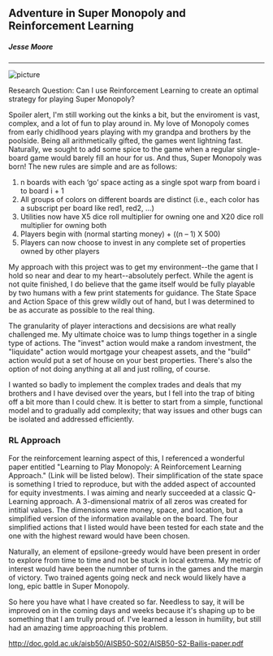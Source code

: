 ## Adventure in Super Monopoly and Reinforcement Learning
##### Jesse Moore
------

![picture](“https://www.publicdomainpictures.net/pictures/210000/velka/monopoly-game-board.jpg”)

Research Question: Can I use Reinforcement Learning to create an optimal strategy for playing Super Monopoly?

Spoiler alert, I'm still working out the kinks a bit, but the enviroment is vast, complex, and a lot of fun to play around in. My love of Monopoly comes from early chidlhood years playing with my grandpa and brothers by the poolside. Being all arithmetically gifted, the games went lightning fast. Naturally, we sought to add some spice to the game when a regular single-board game would barely fill an hour for us. And thus, Super Monopoly was born! The new rules are simple and are as follows:


1) n boards with each ‘go’ space acting as a single spot warp from board i to board i + 1 
2) All groups of colors on different boards are distinct (i.e., each color has a subscript per board like red1, red2, …)
3) Utilities now have X5 dice roll multiplier for owning one and X20 dice roll multiplier for owning both
4) Players begin with (normal starting money) + ((n – 1) X 500)
5) Players can now choose to invest in any complete set of properties owned by other players


My approach with this project was to get my environment--the game that I hold so near and dear to my heart--absolutely perfect. While the agent is not quite finished, I do believe that the game itself would be fully playable by two humans with a few print statements for guidance. The State Space and Action Space of this grew wildly out of hand, but I was determined to be as accurate as possible to the real thing. 

The granularity of player interactions and decsisions are what really challenged me. My ultimate choice was to lump things together in a single type of actions. The "invest" action would make a random investment, the "liquidate" action would mortgage your cheapest assets, and the "build" action would put a set of house on your best properties. There's also the option of not doing anything at all and just rolling, of course.

I wanted so badly to implement the complex trades and deals that my brothers and I have devised over the years, but I fell into the trap of biting off a bit more than I could chew. It is better to start from a simple, functional model and to gradually add complexity; that way issues and other bugs can be isolated and addressed efficiently. 


### RL Approach

For the reinforcement learning aspect of this, I referenced a wonderful paper entitled "Learning to Play Monopoly: A Reinforcement Learning Approach." (Link will be listed below). Their simplification of the state space is something I tried to reproduce, but with the added aspect of accounted for equity investments. I was aiming and nearly succeeded at a classic Q-Learning approach. A 3-dimensional matrix of all zeros was created for intitial values. The dimensions were money, space, and location, but a simplified version of the information available on the board. The four simplified actions that I listed would have been tested for each state and the one with the highest reward would have been chosen.

Naturally, an element of epsilone-greedy would have been present in order to explore from time to time and not be stuck in local extrema. My metric of interest would have been the numnber of turns in the games and the margin of victory. Two trained agents going neck and neck would likely have a long, epic battle in Super Monopoly. 

So here you have what I have created so far. Needless to say, it will be improved on in the coming days and weeks because it's shaping up to be something that I am trully proud of. I've learned a lesson in humility, but still had an amazing time approaching this problem. 

http://doc.gold.ac.uk/aisb50/AISB50-S02/AISB50-S2-Bailis-paper.pdf
